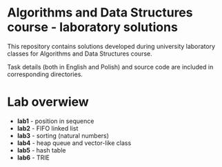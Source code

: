 # Algorithms and Data Structures course - laboratory solutions

This repository contains solutions developed during university laboratory classes for Algorithms and Data Structures course.

Task details (both in English and Polish) and source code are included in corresponding directories.

# Lab overwiew

- **lab1** - position in sequence
- **lab2** - FIFO linked list
- **lab3** - sorting (natural numbers)
- **lab4** - heap queue and vector-like class
- **lab5** - hash table
- **lab6** - TRIE
